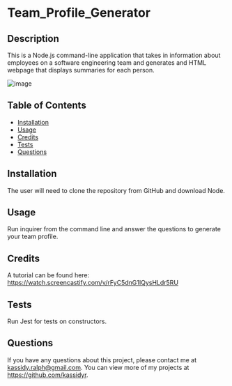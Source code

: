 # Team_Profile_Generator

## Description
This is a Node.js command-line application that takes in information about employees on a software engineering team and generates and HTML webpage that displays summaries for each person.

![image](https://user-images.githubusercontent.com/89705830/144632497-3c68aa9e-9ca4-4163-ae4a-d199c874e151.png)

## Table of Contents
- [Installation](#installation)
- [Usage](#usage)
- [Credits](#credits)
- [Tests](#tests)
- [Questions](#questions)

## Installation
The user will need to clone the repository from GitHub and download Node.

## Usage
Run inquirer from the command line and answer the questions to generate your team profile.

## Credits
A tutorial can be found here: https://watch.screencastify.com/v/rFyC5dnG1IQysHLdr5RU

## Tests
Run Jest for tests on constructors.

## Questions
If you have any questions about this project, please contact me at kassidy.ralph@gmail.com. You can view more of my projects at https://github.com/kassidyr.
